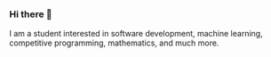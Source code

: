 ### Hi there 👋

I am a student interested in software development, machine learning, competitive programming, mathematics, and much more.
<!-- <br>
## Connect with me
[<img align="left" alt="linked-in" src="https://img.shields.io/badge/linkedin-%230077B5.svg?&style=for-the-badge&logo=linkedin&logoColor=white" />](eventually will add linkedin url)
[<img align="left" alt="medium" src="https://img.shields.io/badge/medium-%2312100E.svg?&style=for-the-badge&logo=medium&logoColor=white" />](eventually will add medium url)
[<img align="left" alt="stack-overflow" src="https://img.shields.io/badge/stack%20overflow-FE7A16?logo=stack-overflow&logoColor=white&style=for-the-badge" />](eventually will add stackoverflow url) -->


<!-- Most used languages stats | Contribution stats -->
<p float="left">
<!-- ![](https://github-readme-stats.vercel.app/api/top-langs/?username=jonahgluck&layout=compact&langs_count=10&theme=dracula&include_all_commits=true&hide_border=true)|![](https://github-readme-stats.vercel.app/api?username=jonahgluck&show_icons=true&theme=dracula&include_all_commits=true&hide_border=true) -->
  
<!--   <img src="https://github-readme-stats.vercel.app/api/top-langs/?username=jonahgluck&layout=compact&langs_count=10&theme=dracula&include_all_commits=true&hide_border=true" /> -->
<!--   <img src="https://github-readme-stats.vercel.app/api?username=jonahgluck&show_icons=true&theme=dracula&include_all_commits=true&hide_border=true" /> -->
</p>
